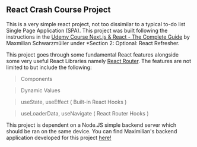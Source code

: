 ## React Crash Course Project 

This is a very simple react project, not too dissimilar to a typical to-do list Single Page Application (SPA). This project was built following the instructions in the [Udemy Course Next.js & React - The Complete Guide](https://www.udemy.com/course/nextjs-react-the-complete-guide) by Maxmilian Schwarzmüller under *Section 2: Optional: React Refresher. 

This project goes through some fundamental React features alongside some very useful React Libraries namely [React Router](https://reactrouter.com/). The features are not limited to but include the following: 
> Components

> Dynamic Values

> useState, useEffect ( Built-in React Hooks )

> useLoaderData, useNavigate ( React Router Hooks )

This project is dependent on a Node.JS simple backend server which should be ran on the same device. You can find Maximilian's backend application developed for this project [here!](https://github.com/academind/react-complete-guide-code/blob/zz-reactjs-summary-updated/extra-files/dummy-backend.zip)
